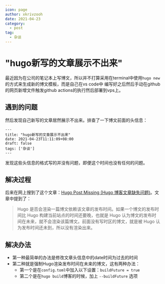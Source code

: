 ```yaml
---
icon: page
author: xkrivzooh
date: 2021-04-23
category:
  - post
tag:
  - 杂谈
---
```


# "hugo新写的文章展示不出来"

最近因为在公司的笔记本上写博文，所以并不打算采用在terminal中使用`hugo new`的方式来生成新的博文模板，而是自己在vs code中
编写好之后然后手动在github的网页新增文件触发github actions的执行然后部署到vps上。

## 遇到的问题

然后发现自己新写的文章居然展示不出来。排查了一下博文前面的头信息：

```shell
---
title: "hugo新写的文章展示不出来"
date: 2021-04-23T11:11:09+08:00
draft: false
tags: ['杂谈']
---
```
发现这些头信息的格式写的并没有问题，即便这个时间也没有任何的问题。

## 解决过程
后来在网上搜到了这个文章：[Hugo Post Missing (Hugo 博客文章缺失问题)](https://jdhao.github.io/2020/01/11/hugo_post_missing/)。文章中提到了：

> Hugo 是否会渲染一篇博文依赖该文章的发布时间。如果一个博文的发布时间比 Hugo 构建当前站点的时间还要晚，也就是 Hugo 认为博文的发布时间在未来，就不会渲染该篇博文。前面没有写时区的博文，就是被 Hugo 认为发布时间还未到，所以没有渲染出来。

## 解决办法

- 第一种最简单的办法是修改文章头信息中的date时间为过去的时间
- 第二种就是强制Hugo渲染发布时间在未来的博文，这有两种办法：
    - 第一个是在`config.toml`中加入以下设置：`buildFuture = true`
    - 第二个是在`hugo build`博客的时候，加上 `--buildFuture` 选项

